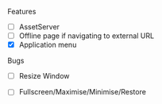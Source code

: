 
Features
- [ ] AssetServer
- [ ] Offline page if navigating to external URL
- [x] Application menu

Bugs
- [ ] Resize Window
- [ ] Fullscreen/Maximise/Minimise/Restore

